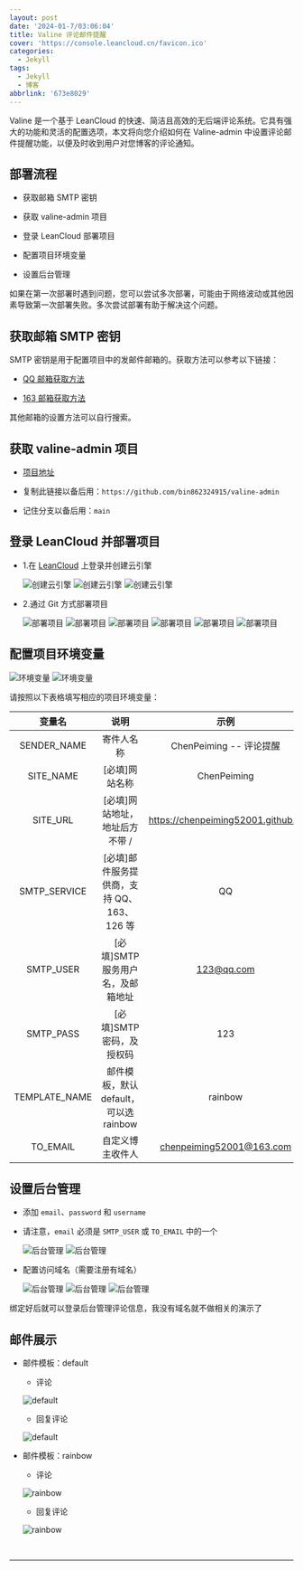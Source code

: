 ```yaml
---
layout: post
date: '2024-01-7/03:06:04'
title: Valine 评论邮件提醒
cover: 'https://console.leancloud.cn/favicon.ico'
categories:
  - Jekyll
tags:
  - Jekyll
  - 博客
abbrlink: '673e8029'
---
```


Valine 是一个基于 LeanCloud 的快速、简洁且高效的无后端评论系统。它具有强大的功能和灵活的配置选项，本文将向您介绍如何在 Valine-admin 中设置评论邮件提醒功能，以便及时收到用户对您博客的评论通知。


## 部署流程

- 获取邮箱 SMTP 密钥

<!-- - 获取 AKisemt 反垃圾邮件服务 -->

- 获取 valine-admin 项目

- 登录 LeanCloud 部署项目

- 配置项目环境变量

- 设置后台管理

如果在第一次部署时遇到问题，您可以尝试多次部署，可能由于网络波动或其他因素导致第一次部署失败。多次尝试部署有助于解决这个问题。

## 获取邮箱 SMTP 密钥

SMTP 密钥是用于配置项目中的发邮件邮箱的。获取方法可以参考以下链接：

- [QQ 邮箱获取方法](https://zhidao.baidu.com/question/1457961254794148260.html?fr=search&word=QQ%E9%82%AE%E7%AE%B1%E8%8E%B7%E5%8F%96+MSTP+%E6%96%B9%E6%B3%95)

- [163 邮箱获取方法](https://zhidao.baidu.com/question/436573565774794892.html?fr=search&word=163%E9%82%AE%E7%AE%B1%E8%8E%B7%E5%8F%96+MSTP+%E6%96%B9%E6%B3%95)

其他邮箱的设置方法可以自行搜索。

<!-- ### 获取 AKisemt 反垃圾邮件服务步骤：

- 1.这个可以不设置，如果你想要注册并使用反垃圾邮件功能，需要先科学上网。

- 2.在 [Akismet](https://wordpress.com/start/account/user-social?redirect_to=https%3A%2F%2Fr-login.wordpress.com%2Fremote-login.php%3Faction%3Dlink%26back%3Dhttps%253A%252F%252Fakismet.com%252Faccount%252F) 上注册并登录账号。

![注册Akismet](https://jsd.012700.xyz/gh/MingTechPro/drawing-bed/post-img_url/202404300038985.png)
![注册Akismet](https://jsd.012700.xyz/gh/MingTechPro/drawing-bed/post-img_url/202404300039525.png)

- 3.注册后，确认你的邮箱以完成登录。

- 4.进入[服务页面](https://akismet.com/pricing/)，选择适合你的服务。

![选择Akismet服务](https://jsd.012700.xyz/gh/MingTechPro/drawing-bed/post-img_url/202404300039375.png)

- 5.根据你的需求选择付费金额，如果你选择免费版本，请注意不能用于商业活动。

![选择Akismet服务](https://jsd.012700.xyz/gh/MingTechPro/drawing-bed/post-img_url/202404300039478.png)

- 6.我这里选择免费，确认付款信息，然后你就可以获得到 Api 。

![确认服务费用](https://jsd.012700.xyz/gh/MingTechPro/drawing-bed/post-img_url/202404300040419.png)
![确认服务费用](https://jsd.012700.xyz/gh/MingTechPro/drawing-bed/post-img_url/202404300040054.png) -->

## 获取 valine-admin 项目

- [项目地址](https://github.com/bin862324915/valine-admin)

- 复制此链接以备后用：`https://github.com/bin862324915/valine-admin`

- 记住分支以备后用：`main`

## 登录 LeanCloud 并部署项目

- 1.在 [LeanCloud](https://console.leancloud.cn/) 上登录并创建云引擎

  ![创建云引擎](https://jsd.012700.xyz/gh/MingTechPro/drawing-bed/post-img_url/202404300040076.png)
  ![创建云引擎](https://jsd.012700.xyz/gh/MingTechPro/drawing-bed/post-img_url/202404300040534.png)
  ![创建云引擎](https://jsd.012700.xyz/gh/MingTechPro/drawing-bed/post-img_url/202404300040808.png)

- 2.通过 Git 方式部署项目

  ![部署项目](https://jsd.012700.xyz/gh/MingTechPro/drawing-bed/post-img_url/202404300041197.png)
  ![部署项目](https://jsd.012700.xyz/gh/MingTechPro/drawing-bed/post-img_url/202404300041104.png)
  ![部署项目](https://jsd.012700.xyz/gh/MingTechPro/drawing-bed/post-img_url/202404300041194.png)
  ![部署项目](https://jsd.012700.xyz/gh/MingTechPro/drawing-bed/post-img_url/202404300041737.png)
  ![部署项目](https://jsd.012700.xyz/gh/MingTechPro/drawing-bed/post-img_url/202404300041016.png)
  ![部署项目](https://jsd.012700.xyz/gh/MingTechPro/drawing-bed/post-img_url/202404300041009.png)

## 配置项目环境变量

![环境变量](https://jsd.012700.xyz/gh/MingTechPro/drawing-bed/post-img_url/202404300042051.png)
![环境变量](https://jsd.012700.xyz/gh/MingTechPro/drawing-bed/post-img_url/202404300042654.png)

请按照以下表格填写相应的项目环境变量：

|    变量名     |                    说明                    |                示例                |
| :-----------: | :----------------------------------------: | :--------------------------------: |
|  SENDER_NAME  |                 寄件人名称                 |      ChenPeiming -- 评论提醒       |
|   SITE_NAME   |               [必填]网站名称               |            ChenPeiming             |
|   SITE_URL    |       [必填]网站地址，地址后方不带 /       | https://chenpeiming52001.github.io |
| SMTP_SERVICE  | [必填]邮件服务提供商，支持 QQ、163、126 等 |                 QQ                 |
|   SMTP_USER   |     [必填]SMTP 服务用户名，及邮箱地址      |             123@qq.com             |
|   SMTP_PASS   |         [必填]SMTP 密码，及授权码          |                123                 |
| TEMPLATE_NAME |   邮件模板，默认 default，可以选 rainbow   |              rainbow               |
|   TO_EMAIL    |              自定义博主收件人              |      chenpeiming52001@163.com      |

## 设置后台管理

- 添加 `email`、`password` 和 `username`

- 请注意，`email` 必须是 `SMTP_USER` 或 `TO_EMAIL` 中的一个

  ![后台管理](https://jsd.012700.xyz/gh/MingTechPro/drawing-bed/post-img_url/202404300042458.png)
  ![后台管理](https://jsd.012700.xyz/gh/MingTechPro/drawing-bed/post-img_url/202404300042100.png)

- 配置访问域名（需要注册有域名）

  ![后台管理](https://jsd.012700.xyz/gh/MingTechPro/drawing-bed/post-img_url/202404300046495.png)
  ![后台管理](https://jsd.012700.xyz/gh/MingTechPro/drawing-bed/post-img_url/202404300046160.png)
  ![后台管理](https://jsd.012700.xyz/gh/MingTechPro/drawing-bed/post-img_url/202404300046024.png)

绑定好后就可以登录后台管理评论信息，我没有域名就不做相关的演示了

## 邮件展示

- 邮件模板：default

  - 评论

  ![default](https://jsd.012700.xyz/gh/MingTechPro/drawing-bed/post-img_url/202404300046287.png)

  - 回复评论

  ![default](https://jsd.012700.xyz/gh/MingTechPro/drawing-bed/post-img_url/202404300046316.png)

- 邮件模板：rainbow

  - 评论

  ![rainbow](https://jsd.012700.xyz/gh/MingTechPro/drawing-bed/post-img_url/202404300048681.png)

  - 回复评论

  ![rainbow](https://jsd.012700.xyz/gh/MingTechPro/drawing-bed/post-img_url/202404300048647.png)

<br>

---
